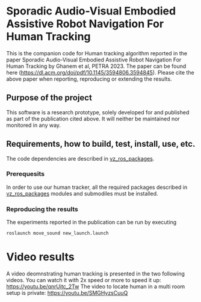 # Sporadic Audio-Visual Embodied Assistive Robot Navigation For Human Tracking

This is the companion code for Human tracking algorithm reported in the paper
Sporadic Audio-Visual Embodied Assistive Robot Navigation For Human Tracking by Ghanem et al, PETRA 2023. The paper can
be found here (https://dl.acm.org/doi/pdf/10.1145/3594806.3594845). Please cite the
above paper when reporting, reproducing or extending the results.

## Purpose of the project

This software is a research prototype, solely developed for and published as
part of the publication cited above. It will neither be
maintained nor monitored in any way.

## Requirements, how to build, test, install, use, etc.

The code dependencies are described in [vz_ros_packages](https://github.com/paulghanem/Visual_Acoustic_Nav_Petra_2023/tree/main/vz_ros_packages). 

### Prerequesits

In order to use our human tracker, all the required packages described in  [vz_ros_packages](https://github.com/paulghanem/Visual_Acoustic_Nav_Petra_2023/tree/main/vz_ros_packages) modules and submodiles must be installed.


### Reproducing the results

The experiments reported in the publication can be run by executing

```
roslaunch move_sound new_launch.launch
```
# Video results
A video deomnstrating human tracking is presented in the two following videos. You can watch it with 2x speed or more to speed it up: 
https://youtu.be/qnrUitc_2Tw
The video to locate human in a multi room setup is private: 
 https://youtu.be/SMGHyzsCuuQ
